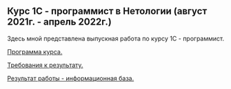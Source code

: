 ## Курс 1С - программист в Нетологии (август 2021г. - апрель 2022г.)
Здесь мной представлена выпускная работа по курсу 1С - программист.

[Программа курса.](https://netology.ru/programs/developer1c#/lessons)

[Требования к результату.](https://github.com/AleksMinin/1C---Developer-Netology/tree/main/data/Требования_к_результату.docx)

[Результат работы - информационная база.](https://github.com/AleksMinin/1C---Developer-Netology/tree/main/data/1Cv8.dt)
